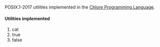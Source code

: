 POSIX.1-2017 utilities implemented in the [Chlore Programming Language](https://github.com/trap-representation/Chlore).

#### Utilities implemented ####
1. cat
2. true
3. false
